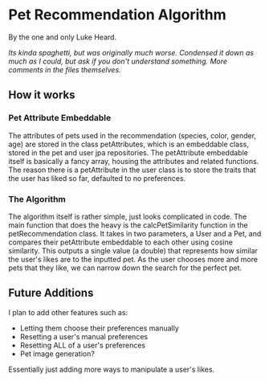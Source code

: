 # Pet Recommendation Algorithm
By the one and only Luke Heard.

*Its kinda spaghetti, but was originally much worse. Condensed it down as much as I could,
but ask if you don't understand something. More comments in the files themselves.*

## How it works

### Pet Attribute Embeddable
The attributes of pets used in the recommendation (species, color, gender, age) are stored in the class petAttributes,
which is an embeddable class, stored in the pet and user jpa repositories.
The petAttribute embeddable itself is basically a fancy array, housing the attributes and related functions.
The reason there is a petAttribute in the user
class is to store the traits that the user has liked so far, defaulted to no preferences.  

### The Algorithm

The algorithm itself is rather simple, just looks complicated in code. The main function that does the heavy is
the calcPetSimilarity function in the petRecommendation class. It takes in two parameters, a User and a Pet,
and compares their petAttribute embeddable to each other using cosine similarity. This outputs a single value (a double)
that represents how similar the user's likes are to the inputted pet. As the user chooses more and more pets that they like,
we can narrow down the search for the perfect pet.

## Future Additions

I plan to add other features such as:
- Letting them choose their preferences manually
- Resetting a user's manual preferences
- Resetting ALL of a user's preferences
- Pet image generation?

Essentially just adding more ways to manipulate a user's likes.

